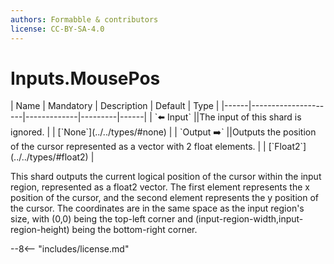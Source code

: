 ```yaml
---
authors: Formabble & contributors
license: CC-BY-SA-4.0
---
```



# Inputs.MousePos

<div class="sh-parameters" markdown="1">
| Name | Mandatory | Description | Default | Type |
|------|---------------------|-------------|---------|------|
| `⬅️ Input` ||The input of this shard is ignored. | | [`None`](../../types/#none) |
| `Output ➡️` ||Outputs the position of the cursor represented as a vector with 2 float elements. | | [`Float2`](../../types/#float2) |

</div>

This shard outputs the current logical position of the cursor within the input region, represented as a float2 vector. The first element represents the x position of the cursor, and the second element represents the y position of the cursor. The coordinates are in the same space as the input region's size, with (0,0) being the top-left corner and (input-region-width,input-region-height) being the bottom-right corner.

--8<-- "includes/license.md"

